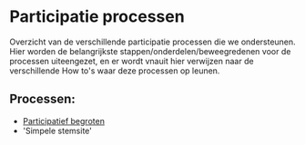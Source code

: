 # Participatie processen
Overzicht van de verschillende participatie processen die we ondersteunen.
Hier worden de belangrijkste stappen/onderdelen/beweegredenen voor de processen uiteengezet, en er wordt vnauit hier verwijzen naar de verschillende How to's waar deze processen op leunen.

## Processen:
* [Participatief begroten](participatory-budgeting.md)
* 'Simpele stemsite'